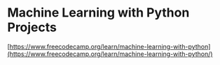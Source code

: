 # Machine Learning with Python Projects
[https://www.freecodecamp.org/learn/machine-learning-with-python](https://www.freecodecamp.org/learn/machine-learning-with-python/)
